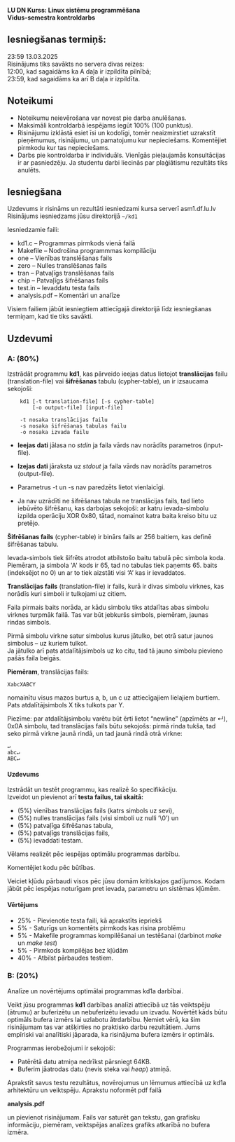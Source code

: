 **LU DN Kurss: Linux sistēmu programmēšana**  
**Vidus-semestra kontroldarbs**   
 

## Iesniegšanas termiņš:
  23:59  13.03.2025  
Risinājums tiks savākts no servera divas reizes:  
12:00, kad sagaidāms ka A daļa ir izpildīta pilnībā;  
23:59, kad sagaidāms ka arī B daļa ir izpildīta.

## Noteikumi

* Noteikumu neievērošana var novest pie darba anulēšanas.  
* Maksimāli kontroldarbā iespējams iegūt 100% (100 punktus).  
* Risinājumu izklāstā esiet īsi un kodolīgi, tomēr neaizmirstiet uzrakstīt pieņēmumus, risinājumu, un pamatojumu kur nepieciešams. Komentējiet pirmkodu kur tas nepieciešams.  
* Darbs pie kontroldarba ir individuāls. Vienīgās pieļaujamās konsultācijas ir ar pasniedzēju. Ja studentu darbi liecinās par plaģiātismu rezultāts tiks anulēts.


  
## Iesniegšana 
Uzdevums ir risināms un rezultāti iesniedzami kursa serverī  asm1.df.lu.lv   
Risinājums iesniedzams jūsu direktorijā  `~/kd1`

Iesniedzamie faili:

* kd1.c  		– Programmas pirmkods vienā failā  
* Makefile 	– Nodrošina programmmas kompilāciju  
* one		– Vienības translēšanas fails  
* zero		– Nulles translēšanas fails  
* tran		– Patvaļīgs translēšanas fails  
* chip		– Patvaļīgs šifrēšanas fails  
* test.in		– Ievaddatu testa fails  
* analysis.pdf 	– Komentāri un analīze

Visiem failiem jābūt iesniegtiem attiecīgajā direktorijā  līdz iesniegšanas termiņam, kad tie tiks savākti.

## Uzdevumi

### A: (80%)
Izstrādāt programmu **kd1**, kas pārveido ieejas datus lietojot **translācijas** failu (translation-file) vai **šifrēšanas** tabulu (cypher-table), un ir izsaucama sekojoši:

		kd1 [-t translation-file] [-s cypher-table]   
			[-o output-file] [input-file]

		-t nosaka translācijas failu  
		-s nosaka šifrēšanas tabulas failu   
		-o nosaka izvada failu

* **Ieejas dati** jālasa no *stdin* ja faila vārds nav norādīts parametros (input-file).   
* **Izejas dati** jāraksta uz *stdout* ja faila vārds nav norādīts parametros (output-file).  
* Parametrus \-t un \-s nav paredzēts lietot vienlaicīgi.

* Ja nav uzrādīti ne šifrēšanas tabula ne translācijas fails, tad lieto iebūvēto šifrēšanu, kas darbojas sekojoši: ar katru ievada-simbolu izpilda operāciju XOR 0x80, tātad, nomainot katra baita kreiso bitu uz pretējo.

**Šifrēšanas fails** (cypher-table) ir binārs fails ar 256 baitiem, kas definē šifrēšanas tabulu.

Ievada-simbols tiek šifrēts atrodot atbilstošo baitu tabulā pēc simbola koda. Piemēram, ja simbola 'A' kods ir 65, tad no tabulas tiek paņemts 65\. baits (indeksējot no 0\) un ar to tiek aizstāti visi ‘A’ kas ir ievaddatos.

**Translācijas fails** (translation-file) ir fails, kurā ir divas simbolu virknes, kas norādīs kuri simboli ir tulkojami uz citiem. 

Faila pirmais baits norāda, ar kādu simbolu tiks atdalītas abas simbolu virknes turpmāk failā. Tas var būt jebkuršs simbols, piemēram, jaunas rindas simbols.

Pirmā simbolu virkne satur simbolus kurus jātulko, bet otrā satur jaunos simbolus – uz kuriem tulkot.  
Ja jātulko arī pats atdalītājsimbols uz ko citu, tad tā jauno simbolu pievieno pašās faila beigās.

**Piemēram**, translācijas fails:

    XabcXABCY

nomainītu visus mazos burtus a, b, un c uz attiecīgajiem lielajiem burtiem. Pats atdalītājsimbols X tiks tulkots par Y.

Piezīme: par atdalītājsimbolu varētu būt ērti lietot “newline” (apzīmēts ar ↵), 0x0A simbolu, tad translācijas fails būtu sekojošs: pirmā rinda tukša, tad seko pirmā virkne jaunā rindā, un tad jaunā rindā otrā virkne:

    ↵  
    abc↵
    ABC↵

#### Uzdevums
Izstrādāt un testēt programmu, kas realizē šo specifikāciju.   
Izveidot un pievienot arī **testa failus, tai skaitā:**

* (5%) vienības translācijas fails (katrs simbols uz sevi),  
* (5%) nulles translācijas fails (visi simboli uz nulli ’\\0’) un   
* (5%) patvaļīga šifrēšanas tabula,   
* (5%) patvaļīgs translācijas fails,   
* (5%) ievaddati testam.

Vēlams realizēt pēc iespējas optimālu programmas darbību. 

Komentējiet kodu pēc būtības.

Veiciet kļūdu pārbaudi visos pēc jūsu domām kritiskajos gadījumos. Kodam jābūt pēc iespējas noturīgam pret ievada, parametru un sistēmas kļūmēm.

#### Vērtējums

* 25% \- Pievienotie testa faili, kā aprakstīts iepriekš  
* 5% \- Saturīgs un komentēts pirmkods kas risina problēmu  
* 5% \- Makefile programmas kompilēšanai un testēšanai (darbinot *make* un *make test*)  
* 5% \- Pirmkods kompilējas bez kļūdām  
* 40% \- Atbilst pārbaudes testiem.

### B: (20%)
Analīze un  novērtējums optimālai programmas kd1a darbībai.

Veikt jūsu programmas **kd1** darbības analīzi attiecībā uz tās veiktspēju (ātrumu) ar buferizētu un nebuferizētu ievadu un izvadu. Novērtēt kāds būtu optimāls bufera izmērs lai uzlabotu ātrdarbību. Ņemiet vērā, ka šim risinājumam tas var atšķirties no praktisko darbu rezultātiem. Jums empīriski vai analītiski jāparada, ka risinājuma bufera izmērs ir optimāls.

Programmas ierobežojumi ir sekojoši:

* Patērētā datu atmiņa nedrīkst pārsniegt 64KB.   
* Buferim jāatrodas datu (nevis steka vai *heap*) atmiņā.

Aprakstīt savus testu rezultātus, novērojumus un lēmumus attiecībā uz kd1a arhitektūru un veiktspēju. Aprakstu noformēt pdf failā 

**analysis.pdf**

un pievienot risinājumam. Fails var saturēt gan tekstu, gan grafisku informāciju, piemēram, veiktspējas analīzes grafiks atkarībā no bufera izmēra.